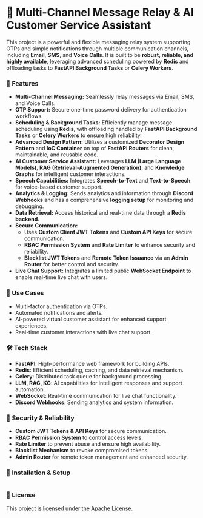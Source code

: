 # 📡 Multi-Channel Message Relay & AI Customer Service Assistant  

This project is a powerful and flexible messaging relay system supporting OTPs and simple notifications through multiple communication channels, including **Email**, **SMS**, and **Voice Calls**. It is built to be **robust, reliable, and highly available**, leveraging advanced scheduling powered by **Redis** and offloading tasks to **FastAPI Background Tasks** or **Celery Workers**.  

### 🚀 Features  
- **Multi-Channel Messaging:** Seamlessly relay messages via Email, SMS, and Voice Calls.  
- **OTP Support:** Secure one-time password delivery for authentication workflows.  
- **Scheduling & Background Tasks:** Efficiently manage message scheduling using **Redis**, with offloading handled by **FastAPI Background Tasks** or **Celery Workers** to ensure high reliability.  
- **Advanced Design Pattern:** Utilizes a customized **Decorator Design Pattern** and **IoC Container** on top of **FastAPI Routers** for clean, maintainable, and reusable code.  
- **AI Customer Service Assistant:** Leverages **LLM (Large Language Models)**, **RAG (Retrieval-Augmented Generation)**, and **Knowledge Graphs** for intelligent customer interactions.  
- **Speech Capabilities:** Integrates **Speech-to-Text** and **Text-to-Speech** for voice-based customer support.  
- **Analytics & Logging:** Sends analytics and information through **Discord Webhooks** and has a comprehensive **logging setup** for monitoring and debugging.  
- **Data Retrieval:** Access historical and real-time data through a **Redis backend**.  
- **Secure Communication:**  
  - Uses **Custom Client JWT Tokens** and **Custom API Keys** for secure communication.  
  - **RBAC Permission System** and **Rate Limiter** to enhance security and reliability.  
  - **Blacklist JWT Tokens** and **Remote Token Issuance** via an **Admin Router** for better control and security.  
- **Live Chat Support:** Integrates a limited public **WebSocket Endpoint** to enable real-time live chat with users.  

### 🎯 Use Cases  
- Multi-factor authentication via OTPs.  
- Automated notifications and alerts.  
- AI-powered virtual customer assistant for enhanced support experiences.  
- Real-time customer interactions with live chat support.  

### 🛠️ Tech Stack  
- **FastAPI**: High-performance web framework for building APIs.  
- **Redis**: Efficient scheduling, caching, and data retrieval mechanism.  
- **Celery**: Distributed task queue for background processing.  
- **LLM, RAG, KG**: AI capabilities for intelligent responses and support automation.  
- **WebSocket**: Real-time communication for live chat functionality.  
- **Discord Webhooks**: Sending analytics and system information.  

### 🔐 Security & Reliability  
- **Custom JWT Tokens & API Keys** for secure communication.  
- **RBAC Permission System** to control access levels.  
- **Rate Limiter** to prevent abuse and ensure high availability.  
- **Blacklist Mechanism** to revoke compromised tokens.  
- **Admin Router** for remote token management and enhanced security.  

### 🔧 Installation & Setup  
```bash

```
### 📄 License
This project is licensed under the Apache License.

